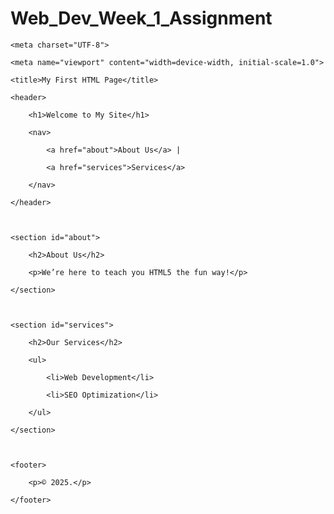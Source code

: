 # Web_Dev_Week_1_Assignment
<!DOCTYPE html>

<html lang="en">

<head>

    <meta charset="UTF-8">

    <meta name="viewport" content="width=device-width, initial-scale=1.0">

    <title>My First HTML Page</title>

</head>

<body>

    <header>

        <h1>Welcome to My Site</h1>

        <nav>

            <a href="about">About Us</a> |

            <a href="services">Services</a>

        </nav>

    </header>

 

    <section id="about">

        <h2>About Us</h2>

        <p>We’re here to teach you HTML5 the fun way!</p>

    </section>

 

    <section id="services">

        <h2>Our Services</h2>

        <ul>

            <li>Web Development</li>

            <li>SEO Optimization</li>

        </ul>

    </section>

 

    <footer>

        <p>© 2025.</p>

    </footer>

</body>

</html>
